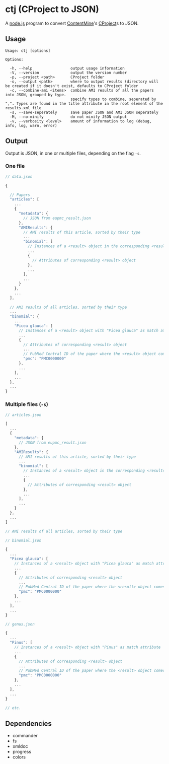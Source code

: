 # ctj (CProject to JSON)

A [node.js](https://nodejs.org/) program to convert [ContentMine](http://contentmine.org/)'s [CProject](https://github.com/ContentMine/CTree/blob/master/CProject.md)s to JSON.

## Usage

    Usage: ctj [options]

    Options:

      -h, --help                 output usage information
      -V, --version              output the version number
      -p, --project <path>       CProject folder
      -o, --output <path>        where to output results (directory will be created if it doesn't exist, defaults to CProject folder
      -c, --combine-ami <items>  combine AMI results of all the papers into JSON, grouped by type.
                                 specify types to combine, seperated by ",". Types are found in the title attribute in the root element of the results.xml file
      -s, --save-seperately      save paper JSON and AMI JSON seperately
      -M, --no-minify            do not minify JSON output
      -v, --verbosity <level>    amount of information to log (debug, info, log, warn, error)

## Output

Output is JSON, in one or multiple files, depending on the flag `-s`.

### One file

```javascript
// data.json

{

  // Papers
  "articles": [
    ...
    {
      "metadata": {
        // JSON from eupmc_result.json
      },
      "AMIResults": {
        // AMI results of this article, sorted by their type
        ...
        "binomial": [
          // Instances of a <result> object in the corresponding <results> object
          ...
          {
            // Attributes of corresponding <result> object
          },
          ...
        ],
        ...
      }
    },
    ...
  ],
  
  // AMI results of all articles, sorted by their type
  ...
  "binomial": {
    ...
    "Picea glauca": [
      // Instances of a <result> object with "Picea glauca" as match attribute
      ...
      {
        // Attributes of corresponding <result> object
        ...
        // PubMed Central ID of the paper where the <result> object comes from
        "pmc": "PMC0000000"
      },
      ...
    ],
    ...
  },
  ...
}
```

### Multiple files (`-s`)

```javascript
// articles.json

[
  ...
  {
    "metadata": {
      // JSON from eupmc_result.json
    },
    "AMIResults": {
      // AMI results of this article, sorted by their type
      ...
      "binomial": [
        // Instances of a <result> object in the corresponding <results> object
        ...
        {
          // Attributes of corresponding <result> object
        },
        ...
      ],
      ...
    }
  },
  ...
]

// AMI results of all articles, sorted by their type

// binomial.json

{
  ...
  "Picea glauca": [
    // Instances of a <result> object with "Picea glauca" as match attribute
    ...
    {
      // Attributes of corresponding <result> object
      ...
      // PubMed Central ID of the paper where the <result> object comes from
      "pmc": "PMC0000000"
    },
    ...
  ],
  ...
}

// genus.json

{
  ...
  "Pinus": [
    // Instances of a <result> object with "Pinus" as match attribute
    ...
    {
      // Attributes of corresponding <result> object
      ...
      // PubMed Central ID of the paper where the <result> object comes from
      "pmc": "PMC0000000"
    },
    ...
  ],
  ...
}

// etc.
```

## Dependencies

 * commander
 * fs
 * xmldoc
 * progress
 * colors
